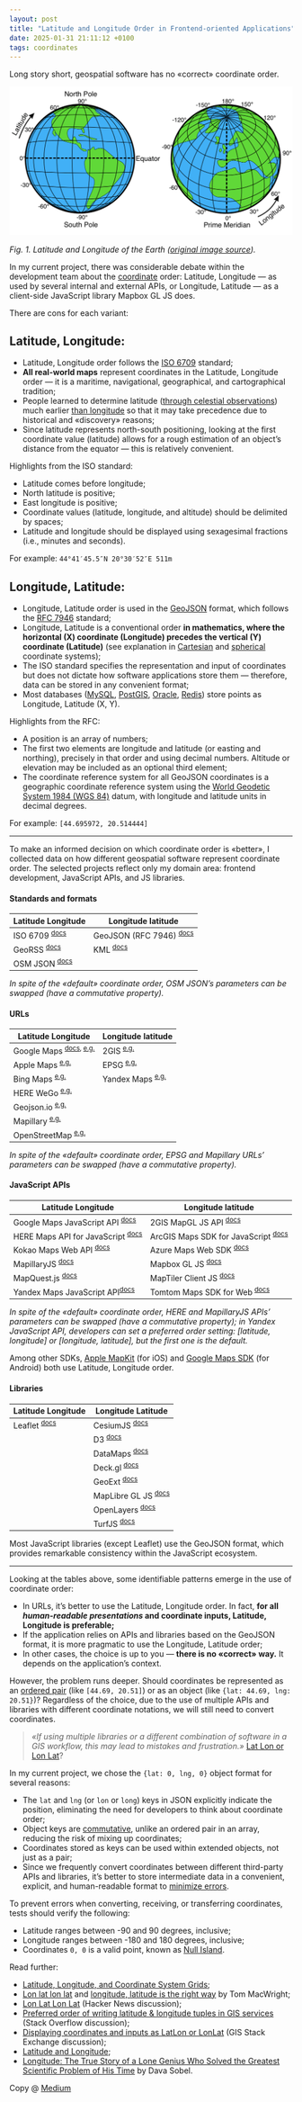```yaml
---
layout: post
title: "Latitude and Longitude Order in Frontend-oriented Applications"
date: 2025-01-31 21:11:12 +0100
tags: coordinates
---
```


Long story short, geospatial software has no «correct» coordinate order.

![Latitude and Longitude of the Earth](/assets/2025-01-31/01-latitude-longitude.png)

_Fig. 1. Latitude and Longitude of the Earth ([original image source](https://commons.wikimedia.org/wiki/File:Latitude_and_Longitude_of_the_Earth.svg))._

In my current project, there was considerable debate within the development team about the [coordinate](https://en.wikipedia.org/wiki/Geographic_coordinate_system) order: Latitude, Longitude — as used by several internal and external APIs, or Longitude, Latitude — as a client-side JavaScript library Mapbox GL JS does.

There are cons for each variant:

## Latitude, Longitude:

- Latitude, Longitude order follows the [ISO 6709](https://en.wikipedia.org/wiki/ISO_6709) standard;
- **All real-world maps** represent coordinates in the Latitude, Longitude order — it is a maritime, navigational, geographical, and cartographical tradition;
- People learned to determine latitude ([through celestial observations](https://en.wikipedia.org/wiki/Celestial_navigation)) much earlier [than longitude](https://en.wikipedia.org/wiki/History_of_longitude) so that it may take precedence due to historical and «discovery» reasons;
- Since latitude represents north-south positioning, looking at the first coordinate value (latitude) allows for a rough estimation of an object’s distance from the equator — this is relatively convenient.

Highlights from the ISO standard:

- Latitude comes before longitude;
- North latitude is positive;
- East longitude is positive;
- Coordinate values (latitude, longitude, and altitude) should be delimited by spaces;
- Latitude and longitude should be displayed using sexagesimal fractions (i.e., minutes and seconds).

For example: `44°41′45.5″N 20°30′52″E 511m`

## Longitude, Latitude:

- Longitude, Latitude order is used in the [GeoJSON](https://geojson.org) format, which follows the [RFC 7946](https://datatracker.ietf.org/doc/html/rfc7946) standard;
- Longitude, Latitude is a conventional order **in mathematics, where the horizontal (X) coordinate (Longitude) precedes the vertical (Y) coordinate (Latitude)** (see explanation in [Cartesian](https://en.wikipedia.org/wiki/Cartesian_coordinate_system) and [spherical](https://en.wikipedia.org/wiki/Spherical_coordinate_system) coordinate systems);
- The ISO standard specifies the representation and input of coordinates but does not dictate how software applications store them — therefore, data can be stored in any convenient format;
- Most databases ([MySQL](https://dev.mysql.com/doc/refman/8.4/en/gis-point-property-functions.html), [PostGIS](https://postgis.net/documentation/tips/lon-lat-or-lat-lon/), [Oracle](https://docs.oracle.com/en/database/oracle/oracle-database/19/spatl/coordinate-systems-concepts.html#GUID-5CDBB4BD-2721-43A1-99DD-C195B909F85B), [Redis](https://redis.io/docs/latest/develop/interact/search-and-query/advanced-concepts/geo/)) store points as Longitude, Latitude (X, Y).

Highlights from the RFC:

- A position is an array of numbers;
- The first two elements are longitude and latitude (or easting and northing), precisely in that order and using decimal numbers. Altitude or elevation may be included as an optional third element;
- The coordinate reference system for all GeoJSON coordinates is a geographic coordinate reference system using the [World Geodetic System 1984 (WGS 84)](https://en.wikipedia.org/wiki/World_Geodetic_System#WGS_84) datum, with longitude and latitude units in decimal degrees.

For example: `[44.695972, 20.514444]`

---

To make an informed decision on which coordinate order is «better», I collected data on how different geospatial software represent coordinate order. The selected projects reflect only my domain area: frontend development, JavaScript APIs, and JS libraries.

#### Standards and formats

| Latitude Longitude                                                          | Longitude latitude                                                                                             |
| --------------------------------------------------------------------------- | -------------------------------------------------------------------------------------------------------------- |
| ISO 6709 <sup>[docs](https://en.wikipedia.org/wiki/ISO_6709)</sup>          | GeoJSON (RFC 7946) <sup>[docs](https://datatracker.ietf.org/doc/html/rfc7946#section-4)</sup>                  |
| GeoRSS <sup>[docs](https://www.ogc.org/publications/standard/georss/)</sup> | KML <sup>[docs](https://developers.google.com/kml/documentation/kmlreference#elements-specific-to-point)</sup> |
| OSM JSON <sup>[docs](https://wiki.openstreetmap.org/wiki/OSM_JSON)</sup>    |                                                                                                                |

_In spite of the «default» coordinate order, OSM JSON’s parameters can be swapped (have a commutative property)._

#### URLs

| Latitude Longitude                                                                                                                                                                      | Longitude latitude                                                                       |
| --------------------------------------------------------------------------------------------------------------------------------------------------------------------------------------- | ---------------------------------------------------------------------------------------- |
| Google Maps <sup>[docs](https://developers.google.com/maps/documentation/urls/get-started#constructing-valid-urls), [e.g.](https://www.google.com/maps/@44.8198261,20.436645,16z)</sup> | 2GIS <sup>[e.g.](https://2gis.ae/dubai/geo/13933647002594323/55.27434%2C25.197091)</sup> |
| Apple Maps <sup>[e.g.](https://beta.maps.apple.com/?ll=44.818161959837006%2C20.443788177820323&spn=0.040468247493485876%2C0.09146203301651212)</sup>                                    | EPSG <sup>[e.g.](https://epsg.io/map#srs=4326&x=20.442413&y=44.819579&z=17)</sup>        |
| Bing Maps <sup>[e.g.](https://www.bing.com/maps?cp=44.823653%7E20.450316&lvl=17.5)</sup>                                                                                                | Yandex Maps <sup>[e.g.](https://yandex.com/maps/?ll=20.453578%2C44.817094)</sup>         |
| HERE WeGo <sup>[e.g.](https://maps.here.com/?map=44.82377,20.45185)</sup>                                                                                                               |                                                                                          |
| Geojson.io <sup>[e.g.](https://geojson.io/#id=gist:anonymous/&map=15.87/44.823377/20.448848)</sup>                                                                                      |                                                                                          |
| Mapillary <sup>[e.g.](https://www.mapillary.com/app/?lat=44.827453778554&lng=20.452865989495308&z=14)</sup>                                                                             |                                                                                          |
| OpenStreetMap <sup>[e.g.](https://www.openstreetmap.org/#map=19/44.823027/20.447236)</sup>                                                                                              |                                                                                          |

_In spite of the «default» coordinate order, EPSG and Mapillary URLs’ parameters can be swapped (have a commutative property)._

#### JavaScript APIs

| Latitude Longitude                                                                                                                              | Longitude latitude                                                                                                                            |
| ----------------------------------------------------------------------------------------------------------------------------------------------- | --------------------------------------------------------------------------------------------------------------------------------------------- |
| Google Maps JavaScript API <sup>[docs](https://developers.google.com/maps/documentation/javascript/reference/coordinates)</sup>                 | 2GIS MapGL JS API <sup>[docs](https://docs.2gis.com/en/mapgl/reference/Map)</sup>                                                             |
| HERE Maps API for JavaScript <sup>[docs](https://www.here.com/docs/bundle/maps-api-for-javascript-api-reference/page/H.Map.html#.Options)</sup> | ArcGIS Maps SDK for JavaScript <sup>[docs](https://developers.arcgis.com/javascript/latest/maps-2d/#set-the-visible-portion-of-the-map)</sup> |
| Kokao Maps Web API <sup>[docs](https://apis.map.kakao.com/web/documentation/#LatLng)</sup>                                                      | Azure Maps Web SDK <sup>[docs](https://learn.microsoft.com/en-us/azure/azure-maps/how-to-use-map-control)</sup>                               |
| MapillaryJS <sup>[docs](https://mapillary.github.io/mapillary-js/api/interfaces/api.LngLat/)</sup>                                              | Mapbox GL JS <sup>[docs](https://docs.mapbox.com/mapbox-gl-js/api/geography/#lnglat)</sup>                                                    |
| MapQuest.js <sup>[docs](https://developer.mapquest.com/documentation/sdks/mapquest-js/)</sup>                                                   | MapTiler Client JS <sup>[docs](https://docs.maptiler.com/client-js/coordinates/)</sup>                                                        |
| Yandex Maps JavaScript API<sup>[docs](https://yandex.com/dev/jsapi-v2-1/doc/en/v2-1/ref/reference/meta#coordinatesOrder)</sup>                  | Tomtom Maps SDK for Web <sup>[docs](https://developer.tomtom.com/maps-sdk-web-js/documentation#Maps.LngLat)</sup>                             |

_In spite of the «default» coordinate order, HERE and MapillaryJS APIs’ parameters can be swapped (have a commutative property); in Yandex JavaScript API, developers can set a preferred order setting: [latitude, longitude] or [longitude, latitude], but the first one is the default._

Among other SDKs, [Apple MapKit](https://developer.apple.com/documentation/mapkitjs/mapkit.coordinate/mapkit.coordinate) (for iOS) and [Google Maps SDK](https://developers.google.com/maps/documentation/android-sdk/coordinates) (for Android) both use Latitude, Longitude order.

#### Libraries

| Latitude Longitude                                                     | Longitude Latitude                                                                                    |
| ---------------------------------------------------------------------- | ----------------------------------------------------------------------------------------------------- |
| Leaflet <sup>[docs](https://leafletjs.com/reference.html#latlng)</sup> | CesiumJS <sup>[docs](https://cesium.com/learn/cesiumjs-learn/cesiumjs-quickstart/)</sup>              |
|                                                                        | D3 <sup>[docs](https://github.com/d3/d3-geo)</sup>                                                    |
|                                                                        | DataMaps <sup>[docs](https://github.com/markmarkoh/datamaps/blob/master/README.md)</sup>              |
|                                                                        | Deck.gl <sup>[docs](https://deck.gl/docs/developer-guide/coordinate-systems)</sup>                    |
|                                                                        | GeoExt <sup>[docs](https://geoext.github.io/geoext/)</sup>                                            |
|                                                                        | MapLibre GL JS <sup>[docs](https://maplibre.org/maplibre-gl-js/docs/API/classes/LngLat/)</sup>        |
|                                                                        | OpenLayers <sup>[docs](https://openlayers.org/en/latest/apidoc/module-ol_proj.html#.fromLonLat)</sup> |
|                                                                        | TurfJS <sup>[docs](https://turfjs.org/docs/getting-started)</sup>                                     |

Most JavaScript libraries (except Leaflet) use the GeoJSON format, which provides remarkable consistency within the JavaScript ecosystem.

---

Looking at the tables above, some identifiable patterns emerge in the use of coordinate order:

- In URLs, it’s better to use the Latitude, Longitude order. In fact, **for all _human-readable presentations_ and coordinate inputs, Latitude, Longitude is preferable;**
- If the application relies on APIs and libraries based on the GeoJSON format, it is more pragmatic to use the Longitude, Latitude order;
- In other cases, the choice is up to you — **there is no «correct» way.** It depends on the application’s context.

However, the problem runs deeper. Should coordinates be represented as an [ordered pair](https://en.wikipedia.org/wiki/Ordered_pair) (like `[44.69, 20.51]`) or as an object (like `{lat: 44.69, lng: 20.51}`)? Regardless of the choice, due to the use of multiple APIs and libraries with different coordinate notations, we will still need to convert coordinates.

> _«If using multiple libraries or a different combination of software in a GIS workflow, this may lead to mistakes and frustration.»_ [Lat Lon or Lon Lat](https://observablehq.com/@clhenrick/lat-lon-or-lon-lat)?

In my current project, we chose the `{lat: 0, lng, 0}` object format for several reasons:

- The `lat` and `lng` (or `lon` or `long`) keys in JSON explicitly indicate the position, eliminating the need for developers to think about coordinate order;
- Object keys are [commutative](https://en.wikipedia.org/wiki/Commutative_property), unlike an ordered pair in an array, reducing the risk of mixing up coordinates;
- Coordinates stored as keys can be used within extended objects, not just as a pair;
- Since we frequently convert coordinates between different third-party APIs and libraries, it’s better to store intermediate data in a convenient, explicit, and human-readable format to [minimize errors](https://adequatica.github.io/2022/09/26/field-notes-in-software-testing.html#on-coordinates).

To prevent errors when converting, receiving, or transferring coordinates, tests should verify the following:

- Latitude ranges between -90 and 90 degrees, inclusive;
- Longitude ranges between -180 and 180 degrees, inclusive;
- Coordinates `0, 0` is a valid point, known as [Null Island](https://en.wikipedia.org/wiki/Null_Island).

Read further:

- [Latitude, Longitude, and Coordinate System Grids](https://gisgeography.com/latitude-longitude-coordinates/);
- [Lon lat lon lat](https://macwright.com/lonlat/) and [longitude, latitude is the right way](https://macwright.com/2016/07/15/longitude-latitude-is-the-right-way) by Tom MacWright;
- [Lon Lat Lon Lat](https://news.ycombinator.com/item?id=30228981) (Hacker News discussion);
- [Preferred order of writing latitude & longitude tuples in GIS services](https://stackoverflow.com/questions/7309121/preferred-order-of-writing-latitude-longitude-tuples-in-gis-services) (Stack Overflow discussion);
- [Displaying coordinates and inputs as LatLon or LonLat](https://gis.stackexchange.com/questions/6037/displaying-coordinates-and-inputs-as-latlon-or-lonlat) (GIS Stack Exchange discussion);
- [Latitude and Longitude](https://www.open.edu/openlearn/history-the-arts/history/history-science-technology-and-medicine/history-science/latitude-and-longitude);
- [Longitude: The True Story of a Lone Genius Who Solved the Greatest Scientific Problem of His Time](https://www.amazon.com/Longitude-Genius-Greatest-Scientific-Problem/dp/080271529X) by Dava Sobel.

Copy @ [Medium](https://adequatica.medium.com/latitude-and-longitude-order-in-frontend-oriented-applications-0de61453ed4a)
